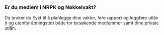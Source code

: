 ### Er du medlem i NRPK og Nøkkelvakt?

Da bruker du Eykt til å planlegge dine vakter, føre rapport og loggføre utlån (i
og utenfor åpningstid) både for besøkende medlemmer samt dine private utlån.